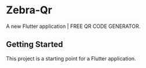 # Zebra-Qr

A new Flutter application | FREE QR CODE GENERATOR.

## Getting Started

This project is a starting point for a Flutter application.


